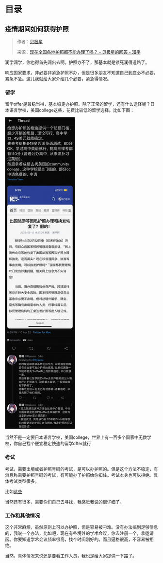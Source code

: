 # 目录

## 疫情期间如何获得护照

> 作者：[贝极星](https://www.zhihu.com/people/gang-tie-59)
> 
> 来源：[现在全国各地护照都不能办理了吗？ - 贝极星的回答 - 知乎](https://www.zhihu.com/question/478792506/answer/2444226493)

润学润学，你也得首先润出去啊。护照办不了，那基本就是锁死润得道路了。

响应国家要求，非必要非紧急护照不办，但是很多朋友不知道自己到底必不必要，紧急不急。这儿我就给大家介绍几个必要，紧急得情况。

### 留学

留学offer是最稳当得，基本稳定办护照。除了正常的留学，还有什么途径呢？日本语言学校，美国college这些，花费比较低的留学选择。比如下图：

![护照办理办法](护照办理办法.jpeg)

当然不是一定要日本语言学校，美国college，世界上有一百多个国家中无数学校，你自己找个便宜稳定快速的留学offer就行

### 考试

考试，需要出境或者护照号码的考试，是可以办护照的。但是这个方法不稳定，有消息称需要护照号码的考试，有可能办了护照给你扣住。考试本身也可以拒绝。具体考试类型很多。

比如[这些](https://link.zhihu.com/?target=https%3A//www.neea.edu.cn/html1/category/1705/2957-1.htm)

当然还有很多，需要你们自己去寻找，我感觉我说的很详细了。

### 工作和其他情况

这个非常麻烦，虽然原则上可以办护照，但是容易被刁难。没有办法搞到足够信息的，我说一个办法，比如吧，现在有些境外的学术会议，你去注册一个，拿邀请函。你要知道学术会议频率很高，找个时间刚好的。而且逼格很高，不容易被拒绝。

当然，具体情况来说还是要看工作人员，我也是给大家提供一下路子。


